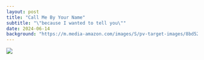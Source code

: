 ```yaml
---
layout: post
title: "Call Me By Your Name"
subtitle: "\"because I wanted to tell you\""
date: 2024-06-14
background: "https://m.media-amazon.com/images/S/pv-target-images/8bd523b77577745190fccdd983c341f37958f5d214c3722819ceceee85704eeb._SX1080_FMjpg_.jpg"
---
```


<img src="https://media.themoviedb.org/t/p/w440_and_h660_face/guzNdgRjANTBDkTRYGqgzFOgSWx.jpg">
